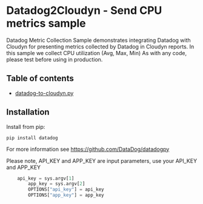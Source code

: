 # Datadog2Cloudyn - Send CPU metrics sample

Datadog Metric Collection Sample demonstrates integrating Datadog with Cloudyn for presenting metrics collected by Datadog in Cloudyn reports.
In this sample we collect CPU utilization (Avg, Max, Min)
As with any code, please test before using in production.

## Table of contents

* [datadog-to-cloudyn.py](datadog-to-cloudyn.py)

## Installation
Install from pip:

    pip install datadog

For more information see https://github.com/DataDog/datadogpy

Please note, API_KEY and APP_KEY are input parameters, use your API_KEY and APP_KEY
```python
	api_key = sys.argv[1]
    	app_key = sys.argv[2]
    	OPTIONS["api_key"] = api_key
    	OPTIONS["app_key"] = app_key
```
